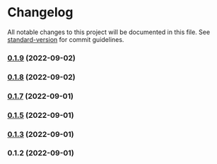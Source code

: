# Changelog

All notable changes to this project will be documented in this file. See [standard-version](https://github.com/conventional-changelog/standard-version) for commit guidelines.

### [0.1.9](https://github.com/Paladin-Analytics/epub-gen-serverless/compare/v0.1.8...v0.1.9) (2022-09-02)

### [0.1.8](https://github.com/Paladin-Analytics/epub-gen-serverless/compare/v0.1.7...v0.1.8) (2022-09-02)

### [0.1.7](https://github.com/Paladin-Analytics/epub-gen-serverless/compare/v0.1.5...v0.1.7) (2022-09-01)

### [0.1.5](https://github.com/Paladin-Analytics/epub-gen-serverless/compare/v0.1.3...v0.1.5) (2022-09-01)

### [0.1.3](https://github.com/Paladin-Analytics/epub-gen-serverless/compare/v0.1.2...v0.1.3) (2022-09-01)

### 0.1.2 (2022-09-01)
